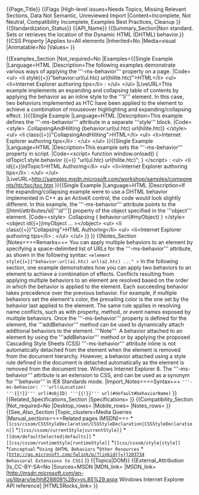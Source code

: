 {{Page_Title}}
{{Flags
|High-level issues=Needs Topics, Missing Relevant Sections, Data Not Semantic, Unreviewed Import
|Content=Incomplete, Not Neutral, Compatibility Incomplete, Examples Best Practices, Cleanup
}}
{{Standardization_Status}}
{{API_Name}}
{{Summary_Section|Non standard. Sets or retrieves the location of the Dynamic HTML (DHTML) behavior.}}
{{CSS Property
|Applies to=All elements
|Inherited=No
|Media=visual
|Animatable=No
|Values=
}}

{{Examples_Section
|Not_required=No
|Examples={{Single Example
|Language=HTML
|Description=The following examples demonstrate various ways of applying the '''-ms-behavior''' property on a page.
|Code=&lt;ul&gt;
  &lt;li style{{=}}"behavior:url(ul.htc) url(hilite.htc)"&gt;HTML&lt;/li&gt;
  &lt;ul&gt;
      &lt;li&gt;Internet Explorer authoring tips&lt;/li&gt;
	  :
  &lt;/ul&gt;
&lt;/ul&gt;
|LiveURL=This example implements an expanding and collapsing table of contents by applying the behavior as an inline style to the '''li''' element. In this case, two behaviors implemented as HTC have been applied to the element to achieve a combination of mouseover highlighting and expanding/collapsing effect.
}}{{Single Example
|Language=HTML
|Description=This example defines the '''-ms-behavior''' attribute in a separate 					'''style''' block.
|Code=&lt;style&gt;
   .CollapsingAndHiliting {behavior:url(ul.htc) url(hilite.htc)} 
&lt;/style&gt;
&lt;ul&gt;
  &lt;li class{{=}}"CollapsingAndHiliting"&gt;HTML&lt;/li&gt;
  &lt;ul&gt;
      &lt;li&gt;Internet Explorer authoring tips&lt;/li&gt;
	  :
  &lt;/ul&gt;
&lt;/ul&gt;
}}{{Single Example
|Language=HTML
|Description=This example sets the '''-ms-behavior''' property in script.
|Code=&lt;script&gt;
   function window.onload()
   {
      idTopic1.style.behavior {{=}} "url(ul.htc) url(hilite.htc)";
   }
&lt;/script&gt;
 :
&lt;ul&gt;
  &lt;li id{{=}}idTopic1&gt;HTML Authoring&lt;/li&gt;
  &lt;ul&gt;
      &lt;li&gt;Internet Explorer authoring tips&lt;/li&gt;
	  :
  &lt;/ul&gt;
&lt;/ul&gt;
|LiveURL=http://samples.msdn.microsoft.com/workshop/samples/components/htc/toc/toc.htm
}}{{Single Example
|Language=HTML
|Description=If the expanding/collapsing example were to use a DHTML behavior implemented in C++ as an ActiveX control, the code would look slightly different. In this example, the '''-ms-behavior''' attribute points to the [[html/attributes/id|'''id''']] property of the object specified in the '''object''' element.
|Code=&lt;style&gt;
   .Collapsing { behavior:url(#myObject) }
&lt;/style&gt;
&lt;object id{{=}}myObject ... &gt;&lt;/object&gt;
&lt;ul&gt;
  &lt;li class{{=}}"Collapsing"&gt;HTML Authoring&lt;/li&gt;
  &lt;ul&gt;
      &lt;li&gt;Internet Explorer authoring tips&lt;/li&gt;
	  :
  &lt;/ul&gt;
&lt;/ul&gt;
}}
}}
{{Notes_Section
|Notes====Remarks===
You can apply multiple behaviors to an element by specifying a space-delimited list of URLs for the '''-ms-behavior''' attribute, as shown in the following syntax:
 <code>&lt;element style{{=}}"behavior:url(a1.htc) url(a2.htc) ..." &gt;</code>
In the following section, one example demonstrates how you can apply two behaviors to an element to achieve a combination of effects. Conflicts resulting from applying multiple behaviors to an element are resolved based on the order in which the behavior is applied to the element. Each succeeding behavior takes precedence over the previous behavior. For example, if multiple behaviors set the element's color, the prevailing color is the one set by the behavior last applied to the element. The same rule applies in resolving name conflicts, such as with property, method, or event names exposed by multiple behaviors.
Once the '''-ms-behavior''' property is defined for the element, the '''addBehavior''' method can be used to dynamically attach additional behaviors to the element.
'''Note'''  A behavior attached to an element by using the '''addBehavior''' method or by applying the proposed Cascading Style Sheets (CSS) '''-ms-behavior''' attribute inline is not automatically detached from the element when the element is removed from the document hierarchy. However, a behavior attached using a style rule defined in the document is detached automatically as the element is removed from the document tree.
Windows Internet Explorer 8. The '''-ms-behavior''' attribute is an extension to CSS, and can be used as a synonym for '''behavior''' in IE8 Standards mode.
|Import_Notes====Syntax===
<code>'''-ms-behavior: '''url(sLocation) '''{{!}}''' url(#objID) '''{{!}}''' url(#default#behaviorName)</code>
}}
{{Related_Specifications_Section
|Specifications=
}}
{{Compatibility_Section
|Not_required=No
|Desktop_rows=
|Mobile_rows=
|Notes_rows=
}}
{{See_Also_Section
|Topic_clusters=Media Queries
|Manual_sections====Related pages (MSDN)===
*<code>[[css/cssom/CSSStyleDeclaration/CSSStyleDeclaration|CSSStyleDeclaration]]</code>
*<code>[[css/cssom/currentStyle|currentStyle]]</code>
*<code>[[dom/defaultSelected|defaults]]</code>
*<code>[[css/cssom/runtimeStyle|runtimeStyle]]</code>
*<code>[[css/cssom/style|style]]</code>
*<code>Conceptual</code>
*<code>Using DHTML Behaviors</code>
*<code>Other Resources</code>
*<code>[http://go.microsoft.com/fwlink/p/?linkid{{=}}203734 Behavioral Extensions to CSS]</code>
}}
{{Topics|DOM}}
{{External_Attribution
|Is_CC-BY-SA=No
|Sources=MSDN
|MDN_link=
|MSDN_link=[http://msdn.microsoft.com/en-us/library/ie/hh828809%28v=vs.85%29.aspx Windows Internet Explorer API reference]
|HTML5Rocks_link=
}}